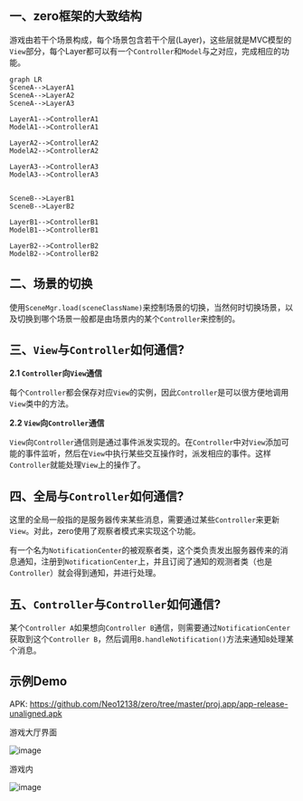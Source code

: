 ## 一、zero框架的大致结构
游戏由若干个场景构成，每个场景包含若干个层(Layer)，这些层就是MVC模型的`View`部分，每个Layer都可以有一个`Controller`和`Model`与之对应，完成相应的功能。

```
graph LR
SceneA-->LayerA1
SceneA-->LayerA2
SceneA-->LayerA3

LayerA1-->ControllerA1
ModelA1-->ControllerA1

LayerA2-->ControllerA2
ModelA2-->ControllerA2

LayerA3-->ControllerA3
ModelA3-->ControllerA3


SceneB-->LayerB1
SceneB-->LayerB2

LayerB1-->ControllerB1
ModelB1-->ControllerB1

LayerB2-->ControllerB2
ModelB2-->ControllerB2
```
## 二、场景的切换
使用`SceneMgr.load(sceneClassName)`来控制场景的切换，当然何时切换场景，以及切换到哪个场景一般都是由场景内的某个`Controller`来控制的。

## 三、`View`与`Controller`如何通信?
**2.1 `Controller`向`View`通信**

每个`Controller`都会保存对应`View`的实例，因此`Controller`是可以很方便地调用`View`类中的方法。

**2.2 `View`向`Controller`通信**

`View`向`Controller`通信则是通过事件派发实现的。在`Controller`中对`View`添加可能的事件监听，然后在`View`中执行某些交互操作时，派发相应的事件。这样`Controller`就能处理`View`上的操作了。

## 四、全局与`Controller`如何通信?
这里的全局一般指的是服务器传来某些消息，需要通过某些`Controller`来更新`View`。对此，zero使用了观察者模式来实现这个功能。

有一个名为`NotificationCenter`的被观察者类，这个类负责发出服务器传来的消息通知，注册到`NotificationCenter`上，并且订阅了通知的观测者类（也是`Controller`）就会得到通知，并进行处理。

## 五、`Controller`与`Controller`如何通信?
某个`Controller A`如果想向`Controller B`通信，则需要通过`NotificationCenter`获取到这个`Controller B`，然后调用`B.handleNotification()`方法来通知`B`处理某个消息。

## 示例Demo

APK: https://github.com/Neo12138/zero/tree/master/proj.app/app-release-unaligned.apk

游戏大厅界面

![image](https://github.com/Neo12138/zero/tree/master/proj.app/images/zero.rpg.main.png)

游戏内

![image](https://github.com/Neo12138/zero/tree/master/proj.app/images/zero.rpg.game.png)


